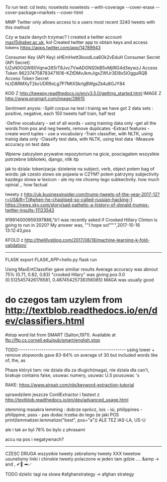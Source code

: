 To run test: cd tests; nosetests
nosetests --with-coverage --cover-erase --cover-package=markets --cover-html

MMP
Twitter only allows access to a users most recent 3240 tweets with this method

Czy w bazie danych trzymac?
I created a twitter account mas15@aber.ac.uk, kol
Created twitter app to obtain keys and access tokens 
https://apps.twitter.com/app/14789943

Consumer Key (API Key)	sHEmHwtt3koxdLoa6Ok2vEduH
Consumer Secret (API Secret)	fJZsN0OQW80Vqnw265rT8Jvc7VwADGNS0kB5vMjIRG4d3eywzJ
Access Token	962374758783471616-KZtDMvJkmJigxZWUr3EI8x5iOgguRQB
Access Token Secret	hLtD8RMXyT2kcUDR9oLg7P7MtXSkrlgBWgsZk4u8GJY84

KOD Z http://tweepy.readthedocs.io/en/v3.5.0/getting_started.html
IMAGE Z http://www.pngmart.com/image/28615

Sentiment anysis:
-Split corpus na test i trainig
we have got 2 data sets : positive, negative, each 150 tweets 
half train, half test

-Define vocabulary - set of all words - using training data only -get all the words from pos and neg tweets, remove duplicates
-Extract features - create word tuples - use a vocabulary
-Train classifier, with NLTK, using trainig data only
-Classify test data, with NLTK, using test data
-Measure accuracy on test data


Wpierw zalozylem prywatne repozytorium na gicie, posciagalem wszystkie potrzebne biblioteki, django, nltk itp

jak to dziala:
tokenizacja: dzielenie na subject, verb, object
potem bag of words: jak czesto slowo sie pojawia w CZYM?
potem patrzymy subjectivity kazdego slowa w lexicon - ale my nie chcemy tego
subkectivity. how much opinial ,. how factual


tweety z http://uk.businessinsider.com/trump-tweets-of-the-year-2017-12?r=US&IR=T/#when-he-chastised-so-called-russian-hacking-1
https://news.sky.com/story/sad-pathetic-a-history-of-donald-trumps-twitter-insults-11123543

919914000959397888,"b'I was recently asked if Crooked Hillary Clinton is going to run in 2020? My answer was, ""I hope so!""'",2017-10-16 13:12:43,pos

KFOLD z http://thelillysblog.com/2017/08/18/machine-learning-k-fold-validation/


-------------
FLASK
export FLASK_APP=hello.py
flask run


Using MaxEntClassifier gave similiar results
Average accuracy was abnout 75% (0.71, 0.82, 0.83)
"crooked Hilary" was giving
pos
0.0
(0.5125457426176581, 0.48745425738356085)
MAGA was usually good


# do czegos tam uzylem from http://textblob.readthedocs.io/en/dev/classifiers.html

#stop word list from SMART (Salton,1971).  Available at ftp://ftp.cs.cornell.edu/pub/smart/english.stop

TODO------------------------------------------------------
using lower + remove stopwords gave 83-84% on average of 30 but included words like of, the, as

Phaze któryś tam: nie dziala dla za dlugich(maga), nie dziala dla can't, brakuje contains false, usuwac numery, usuwac U.S
pousuwac 's

RAKE: https://www.airpair.com/nlp/keyword-extraction-tutorial

sprawdzilem jeszcze ConllExtractor i fastext z http://textblob.readthedocs.io/en/dev/advanced_usage.html

stemming masakra
lemming : dobrze oprócz, isis - isi, philippines - philippine, pass - pas
dodac trzeba do tego że jaki POS print(lemmatizer.lemmatize("best", pos="a"))
ALE TEZ lAS-LA, US-U

ale i tak av byl 78% bo bylo z phrasami

accu na pos i negatywnach?





-------------------------
CZESC DRUGA wszystkie tweety
zebralismy tweety XXX tweetow
usunelismy linki i chinskie tweety
polaczone w jeden tam gdzie ....
&amp -> and , ✔💜 ➡✅

TODO dzielic tagi na slowa #afghanstrategy -> afghan strategy